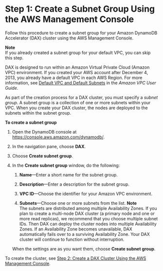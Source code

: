 # Step 1: Create a Subnet Group Using the AWS Management Console<a name="DAX.create-cluster.console.create-subnet-group"></a>

Follow this procedure to create a subnet group for your Amazon DynamoDB Accelerator \(DAX\) cluster using the AWS Management Console\. 

**Note**  
If you already created a subnet group for your default VPC, you can skip this step\.

DAX is designed to run within an Amazon Virtual Private Cloud \(Amazon VPC\) environment\. If you created your AWS account after December 4, 2013, you already have a default VPC in each AWS Region\. For more information, see [Default VPC and Default Subnets](https://docs.aws.amazon.com/vpc/latest/userguide/default-vpc.html) in the *Amazon VPC User Guide*\.

As part of the creation process for a DAX cluster, you must specify a *subnet group*\. A subnet group is a collection of one or more subnets within your VPC\. When you create your DAX cluster, the nodes are deployed to the subnets within the subnet group\.

**To create a subnet group**

1. Open the DynamoDB console at [https://console\.aws\.amazon\.com/dynamodb/](https://console.aws.amazon.com/dynamodb/)\.

1. In the navigation pane, choose **DAX**\.

1. Choose **Create subnet group**\.

1. In the **Create subnet group** window, do the following:

   1. **Name**—Enter a short name for the subnet group\.

   1. **Description**—Enter a description for the subnet group\.

   1. **VPC ID**—Choose the identifier for your Amazon VPC environment\.

   1. **Subnets**—Choose one or more subnets from the list\.
**Note**  
The subnets are distributed among multiple Availability Zones\. If you plan to create a multi\-node DAX cluster \(a primary node and one or more read replicas\), we recommend that you choose multiple subnet IDs\. Then DAX can deploy the cluster nodes into multiple Availability Zones\. If an Availability Zone becomes unavailable, DAX automatically fails over to a surviving Availability Zone\. Your DAX cluster will continue to function without interruption\.

   When the settings are as you want them, choose **Create subnet group**\.

To create the cluster, see [Step 2: Create a DAX Cluster Using the AWS Management Console](DAX.create-cluster.console.create-cluster.md)\.